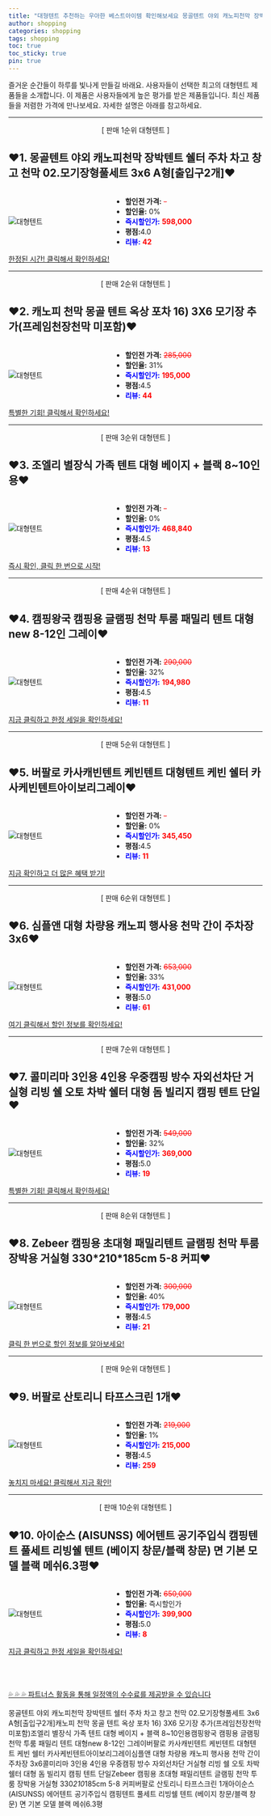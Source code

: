 ```yaml
---
title: "대형텐트 추천하는 우아한 베스트아이템 확인해보세요 몽골텐트 야외 캐노피천막 장박텐트 쉘터"
author: shopping
categories: shopping
tags: shopping
toc: true
toc_sticky: true
pin: true
---
```

즐거운 순간들이 하루를 빛나게 만들길 바래요. 사용자들이 선택한 최고의 대형텐트 제품들을 소개합니다. 이 제품은 사용자들에게 높은 평가를 받은 제품들입니다. 최신 제품들을 저렴한 가격에 만나보세요. 자세한 설명은 아래를 참고하세요.

---
<p class="toplist" style="margin: 0 auto; display: block; width: fit-content;">[ 판매 1순위 대형텐트 ]</p>

<h2><strong>❤️1. 몽골텐트 야외 캐노피천막 장박텐트 쉘터 주차 차고 창고 천막 02.모기장형풀세트 3x6 A형[출입구2개]❤️</strong></h2>

<div style="display: flex; align-items: center;">
    <div style="flex: 0.4;">
        <img src="https://thumbnail8.coupangcdn.com/thumbnails/remote/230x230ex/image/vendor_inventory/dc30/09c1f90ef3e2a6aaeba0a17131ee7c4879a6120b2083cfb36f7553cf248b.jpg" alt="대형텐트" style="max-width: 100%;">
    </div>
    <div style="flex: 0.6; margin-left: 10px;">
        <ul>
            <li><strong>할인전 가격:</strong> <del style="color: red;">-</del></li>
            <li><strong>할인율:</strong> 0%</li>
            <li><span style='color:blue'><strong>즉시할인가:</strong></span> <span style='color:red'><strong>598,000</strong></span></li>
            <li><strong>평점:</strong>4.0</li>
            <li><span style='color:blue'><strong>리뷰:</strong></span> <span style='color:red'><strong>42</strong></span></li>
        </ul>
    </div>
</div>
<div class="center">
    <a href="https://selin100587001.github.io?lptag=AF9450613&subid=githubio&pageKey=7492499271&traceid=V0-153&itemId=19595009567&vendorItemId=85739231200" class="myButton">
        한정된 시간! 클릭해서 확인하세요!
    </a>
</div>


---
<p class="toplist" style="margin: 0 auto; display: block; width: fit-content;">[ 판매 2순위 대형텐트 ]</p>

<h2><strong>❤️2. 캐노피 천막 몽골 텐트 옥상 포차 16) 3X6 모기장 추가(프레임천장천막 미포함)❤️</strong></h2>

<div style="display: flex; align-items: center;">
    <div style="flex: 0.4;">
        <img src="https://thumbnail7.coupangcdn.com/thumbnails/remote/230x230ex/image/vendor_inventory/0512/2e0cec061bf7fab1feddaa3cc18a8cd088a4aa00131adcb4cafcfe09ae8d.jpg" alt="대형텐트" style="max-width: 100%;">
    </div>
    <div style="flex: 0.6; margin-left: 10px;">
        <ul>
            <li><strong>할인전 가격:</strong> <del style="color: red;">285,000</del></li>
            <li><strong>할인율:</strong> 31%</li>
            <li><span style='color:blue'><strong>즉시할인가:</strong></span> <span style='color:red'><strong>195,000</strong></span></li>
            <li><strong>평점:</strong>4.5</li>
            <li><span style='color:blue'><strong>리뷰:</strong></span> <span style='color:red'><strong>44</strong></span></li>
        </ul>
    </div>
</div>
<div class="center">
    <a href="https://selin100587001.github.io?lptag=AF9450613&subid=githubio&pageKey=7439877511&traceid=V0-153&itemId=19343884925&vendorItemId=80892354056" class="myButton">
        특별한 기회! 클릭해서 확인하세요!
    </a>
</div>


---
<p class="toplist" style="margin: 0 auto; display: block; width: fit-content;">[ 판매 3순위 대형텐트 ]</p>

<h2><strong>❤️3. 조엘리 별장식 가족 텐트 대형 베이지 + 블랙 8~10인용❤️</strong></h2>

<div style="display: flex; align-items: center;">
    <div style="flex: 0.4;">
        <img src="https://thumbnail6.coupangcdn.com/thumbnails/remote/230x230ex/image/rs_quotation_api/2wvzlxlr/8c109fc293d84309b946e7aa0136b786.jpg" alt="대형텐트" style="max-width: 100%;">
    </div>
    <div style="flex: 0.6; margin-left: 10px;">
        <ul>
            <li><strong>할인전 가격:</strong> <del style="color: red;">-</del></li>
            <li><strong>할인율:</strong> 0%</li>
            <li><span style='color:blue'><strong>즉시할인가:</strong></span> <span style='color:red'><strong>468,840</strong></span></li>
            <li><strong>평점:</strong>4.5</li>
            <li><span style='color:blue'><strong>리뷰:</strong></span> <span style='color:red'><strong>13</strong></span></li>
        </ul>
    </div>
</div>
<div class="center">
    <a href="https://selin100587001.github.io?lptag=AF9450613&subid=githubio&pageKey=7374837015&traceid=V0-153&itemId=19032604147&vendorItemId=86156671390" class="myButton">
        즉시 확인, 클릭 한 번으로 시작!
    </a>
</div>


---
<p class="toplist" style="margin: 0 auto; display: block; width: fit-content;">[ 판매 4순위 대형텐트 ]</p>

<h2><strong>❤️4. 캠핑왕국 캠핑용 글램핑 천막 투룸 패밀리 텐트 대형new 8-12인 그레이❤️</strong></h2>

<div style="display: flex; align-items: center;">
    <div style="flex: 0.4;">
        <img src="https://thumbnail9.coupangcdn.com/thumbnails/remote/230x230ex/image/vendor_inventory/c8c6/cb5368f9c592eb070079ad399796cd85336cbf8e7b58d59d6edaf01f88a7.jpg" alt="대형텐트" style="max-width: 100%;">
    </div>
    <div style="flex: 0.6; margin-left: 10px;">
        <ul>
            <li><strong>할인전 가격:</strong> <del style="color: red;">290,000</del></li>
            <li><strong>할인율:</strong> 32%</li>
            <li><span style='color:blue'><strong>즉시할인가:</strong></span> <span style='color:red'><strong>194,980</strong></span></li>
            <li><strong>평점:</strong>4.5</li>
            <li><span style='color:blue'><strong>리뷰:</strong></span> <span style='color:red'><strong>11</strong></span></li>
        </ul>
    </div>
</div>
<div class="center">
    <a href="https://selin100587001.github.io?lptag=AF9450613&subid=githubio&pageKey=7658582236&traceid=V0-153&itemId=20397095620&vendorItemId=87479748595" class="myButton">
        지금 클릭하고 한정 세일을 확인하세요!
    </a>
</div>


---
<p class="toplist" style="margin: 0 auto; display: block; width: fit-content;">[ 판매 5순위 대형텐트 ]</p>

<h2><strong>❤️5. 버팔로 카사캐빈텐트 케빈텐트 대형텐트 케빈 쉘터 카사케빈텐트아이보리그레이❤️</strong></h2>

<div style="display: flex; align-items: center;">
    <div style="flex: 0.4;">
        <img src="https://thumbnail6.coupangcdn.com/thumbnails/remote/230x230ex/image/vendor_inventory/db5c/bf3a02f67cc8cd1d9e52df875fbc04ce0fa00207b75f2999a0518f361c1c.jpg" alt="대형텐트" style="max-width: 100%;">
    </div>
    <div style="flex: 0.6; margin-left: 10px;">
        <ul>
            <li><strong>할인전 가격:</strong> <del style="color: red;">-</del></li>
            <li><strong>할인율:</strong> 0%</li>
            <li><span style='color:blue'><strong>즉시할인가:</strong></span> <span style='color:red'><strong>345,450</strong></span></li>
            <li><strong>평점:</strong>4.5</li>
            <li><span style='color:blue'><strong>리뷰:</strong></span> <span style='color:red'><strong>11</strong></span></li>
        </ul>
    </div>
</div>
<div class="center">
    <a href="https://selin100587001.github.io?lptag=AF9450613&subid=githubio&pageKey=6565871198&traceid=V0-153&itemId=14719266203&vendorItemId=81959965315" class="myButton">
        지금 확인하고 더 많은 혜택 받기!
    </a>
</div>


---
<p class="toplist" style="margin: 0 auto; display: block; width: fit-content;">[ 판매 6순위 대형텐트 ]</p>

<h2><strong>❤️6. 심플앤 대형 차량용 캐노피 행사용 천막 간이 주차장 3x6❤️</strong></h2>

<div style="display: flex; align-items: center;">
    <div style="flex: 0.4;">
        <img src="https://thumbnail9.coupangcdn.com/thumbnails/remote/230x230ex/image/vendor_inventory/a79a/5d3dbce365f67b38990963c3ff68889e3d455cdac249165b10efcc19b637.jpg" alt="대형텐트" style="max-width: 100%;">
    </div>
    <div style="flex: 0.6; margin-left: 10px;">
        <ul>
            <li><strong>할인전 가격:</strong> <del style="color: red;">653,000</del></li>
            <li><strong>할인율:</strong> 33%</li>
            <li><span style='color:blue'><strong>즉시할인가:</strong></span> <span style='color:red'><strong>431,000</strong></span></li>
            <li><strong>평점:</strong>5.0</li>
            <li><span style='color:blue'><strong>리뷰:</strong></span> <span style='color:red'><strong>61</strong></span></li>
        </ul>
    </div>
</div>
<div class="center">
    <a href="https://selin100587001.github.io?lptag=AF9450613&subid=githubio&pageKey=7716208881&traceid=V0-153&itemId=20696345635&vendorItemId=87172006440" class="myButton">
        여기 클릭해서 할인 정보를 확인하세요!
    </a>
</div>


---
<p class="toplist" style="margin: 0 auto; display: block; width: fit-content;">[ 판매 7순위 대형텐트 ]</p>

<h2><strong>❤️7. 콜미리마 3인용 4인용 우중캠핑 방수 자외선차단 거실형 리빙 쉘 오토 차박 쉘터 대형 돔 빌리지 캠핑 텐트 단일❤️</strong></h2>

<div style="display: flex; align-items: center;">
    <div style="flex: 0.4;">
        <img src="https://thumbnail7.coupangcdn.com/thumbnails/remote/230x230ex/image/vendor_inventory/065c/537ab3c71830c3bdb60da56e5679760bbb7235213645fd2b6cd92bb6abca.jpg" alt="대형텐트" style="max-width: 100%;">
    </div>
    <div style="flex: 0.6; margin-left: 10px;">
        <ul>
            <li><strong>할인전 가격:</strong> <del style="color: red;">549,000</del></li>
            <li><strong>할인율:</strong> 32%</li>
            <li><span style='color:blue'><strong>즉시할인가:</strong></span> <span style='color:red'><strong>369,000</strong></span></li>
            <li><strong>평점:</strong>5.0</li>
            <li><span style='color:blue'><strong>리뷰:</strong></span> <span style='color:red'><strong>19</strong></span></li>
        </ul>
    </div>
</div>
<div class="center">
    <a href="https://selin100587001.github.io?lptag=AF9450613&subid=githubio&pageKey=7942070069&traceid=V0-153&itemId=21878187393&vendorItemId=89028006715" class="myButton">
        특별한 기회! 클릭해서 확인하세요!
    </a>
</div>


---
<p class="toplist" style="margin: 0 auto; display: block; width: fit-content;">[ 판매 8순위 대형텐트 ]</p>

<h2><strong>❤️8. Zebeer 캠핑용 초대형 패밀리텐트 글램핑 천막 투룸 장박용 거실형 330*210*185cm 5-8 커피❤️</strong></h2>

<div style="display: flex; align-items: center;">
    <div style="flex: 0.4;">
        <img src="https://thumbnail6.coupangcdn.com/thumbnails/remote/230x230ex/image/vendor_inventory/0ac3/d1838f26f2ed4f4ab9ffad4432810162863243f8f7b2432fd5deed62c8be.jpeg" alt="대형텐트" style="max-width: 100%;">
    </div>
    <div style="flex: 0.6; margin-left: 10px;">
        <ul>
            <li><strong>할인전 가격:</strong> <del style="color: red;">300,000</del></li>
            <li><strong>할인율:</strong> 40%</li>
            <li><span style='color:blue'><strong>즉시할인가:</strong></span> <span style='color:red'><strong>179,000</strong></span></li>
            <li><strong>평점:</strong>4.5</li>
            <li><span style='color:blue'><strong>리뷰:</strong></span> <span style='color:red'><strong>21</strong></span></li>
        </ul>
    </div>
</div>
<div class="center">
    <a href="https://selin100587001.github.io?lptag=AF9450613&subid=githubio&pageKey=7525640223&traceid=V0-153&itemId=20077034286&vendorItemId=87172701105" class="myButton">
        클릭 한 번으로 할인 정보를 알아보세요!
    </a>
</div>


---
<p class="toplist" style="margin: 0 auto; display: block; width: fit-content;">[ 판매 9순위 대형텐트 ]</p>

<h2><strong>❤️9. 버팔로 산토리니 타프스크린 1개❤️</strong></h2>

<div style="display: flex; align-items: center;">
    <div style="flex: 0.4;">
        <img src="https://thumbnail9.coupangcdn.com/thumbnails/remote/230x230ex/image/vendor_inventory/images/2018/06/20/14/4/5ba67924-1c66-4e80-935b-3c2dbf189c0a.jpg" alt="대형텐트" style="max-width: 100%;">
    </div>
    <div style="flex: 0.6; margin-left: 10px;">
        <ul>
            <li><strong>할인전 가격:</strong> <del style="color: red;">219,000</del></li>
            <li><strong>할인율:</strong> 1%</li>
            <li><span style='color:blue'><strong>즉시할인가:</strong></span> <span style='color:red'><strong>215,000</strong></span></li>
            <li><strong>평점:</strong>4.5</li>
            <li><span style='color:blue'><strong>리뷰:</strong></span> <span style='color:red'><strong>259</strong></span></li>
        </ul>
    </div>
</div>
<div class="center">
    <a href="https://selin100587001.github.io?lptag=AF9450613&subid=githubio&pageKey=66702226&traceid=V0-153&itemId=264071032&vendorItemId=3764707477" class="myButton">
        놓치지 마세요! 클릭해서 지금 확인!
    </a>
</div>


---
<p class="toplist" style="margin: 0 auto; display: block; width: fit-content;">[ 판매 10순위 대형텐트 ]</p>

<h2><strong>❤️10. 아이순스 (AISUNSS) 에어텐트 공기주입식 캠핑텐트 풀세트 리빙쉘 텐트 (베이지 창문/블랙 창문) 면  기본 모델 블랙 메쉬6.3평❤️</strong></h2>

<div style="display: flex; align-items: center;">
    <div style="flex: 0.4;">
        <img src="https://thumbnail10.coupangcdn.com/thumbnails/remote/230x230ex/image/vendor_inventory/570d/6c5f7799dc392503a677db644018ca573453810951d5e9f2e2cdf2f78c53.jpg" alt="대형텐트" style="max-width: 100%;">
    </div>
    <div style="flex: 0.6; margin-left: 10px;">
        <ul>
            <li><strong>할인전 가격:</strong> <del style="color: red;">650,000</del></li>
            <li><strong>할인율:</strong> 즉시할인가</li>
            <li><span style='color:blue'><strong>즉시할인가:</strong></span> <span style='color:red'><strong>399,900</strong></span></li>
            <li><strong>평점:</strong>5.0</li>
            <li><span style='color:blue'><strong>리뷰:</strong></span> <span style='color:red'><strong>8</strong></span></li>
        </ul>
    </div>
</div>
<div class="center">
    <a href="https://selin100587001.github.io?lptag=AF9450613&subid=githubio&pageKey=8056759573&traceid=V0-153&itemId=22617503658&vendorItemId=90346283806" class="myButton">
        지금 클릭하고 한정 세일을 확인하세요!
    </a>
</div>

<br><br><br>[💦 💦 💦 파트너스 활동을 통해 일정액의 수수료를 제공받을 수 있습니다](https://link.coupang.com/a/bcpT2c)<br><br>몽골텐트 야외 캐노피천막 장박텐트 쉘터 주차 차고 창고 천막 02.모기장형풀세트 3x6 A형[출입구2개]캐노피 천막 몽골 텐트 옥상 포차 16) 3X6 모기장 추가(프레임천장천막 미포함)조엘리 별장식 가족 텐트 대형 베이지 + 블랙 8~10인용캠핑왕국 캠핑용 글램핑 천막 투룸 패밀리 텐트 대형new 8-12인 그레이버팔로 카사캐빈텐트 케빈텐트 대형텐트 케빈 쉘터 카사케빈텐트아이보리그레이심플앤 대형 차량용 캐노피 행사용 천막 간이 주차장 3x6콜미리마 3인용 4인용 우중캠핑 방수 자외선차단 거실형 리빙 쉘 오토 차박 쉘터 대형 돔 빌리지 캠핑 텐트 단일Zebeer 캠핑용 초대형 패밀리텐트 글램핑 천막 투룸 장박용 거실형 330*210*185cm 5-8 커피버팔로 산토리니 타프스크린 1개아이순스 (AISUNSS) 에어텐트 공기주입식 캠핑텐트 풀세트 리빙쉘 텐트 (베이지 창문/블랙 창문) 면  기본 모델 블랙 메쉬6.3평